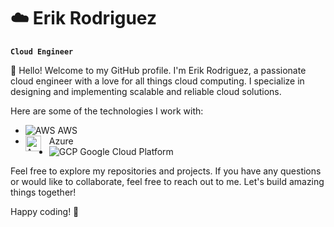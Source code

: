 # :cloud: Erik Rodriguez 

**`Cloud Engineer`**

👋 Hello! Welcome to my GitHub profile. I'm Erik Rodriguez, a passionate cloud engineer with a love for all things cloud computing. I specialize in designing and implementing scalable and reliable cloud solutions.

Here are some of the technologies I work with:

- ![AWS](https://d1.awsstatic.com/logos/aws-logo.svg?width=30&height=30) AWS 
- <img align="left" alt="Azure" width="25px" style="padding-right:10px;" src="https://cdn.jsdelivr.net/gh/devicons/devicon@latest/icons/azure/azure-original.svg" /> Azure
- ![GCP](https://www.gstatic.com/devrel-devsite/prod/v2210075187f059b69d6d6ad7b033675c66311e392be3f75f9922f4fdb5b37523/cloud/images/favicons/onecloud/apple-icon.png?width=30&height=30) Google Cloud Platform

Feel free to explore my repositories and projects. If you have any questions or would like to collaborate, feel free to reach out to me. Let's build amazing things together!

Happy coding! 🚀
